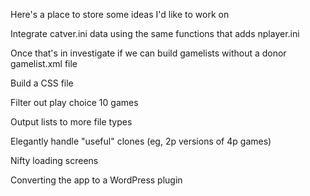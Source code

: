 Here's a place to store some ideas I'd like to work on 

Integrate catver.ini data using the same functions that adds nplayer.ini

Once that's in investigate if we can build gamelists without a donor gamelist.xml file

Build a CSS file

Filter out play choice 10 games

Output lists to more file types

Elegantly handle "useful" clones (eg, 2p versions of 4p games)

Nifty loading screens

Converting the app to a WordPress plugin